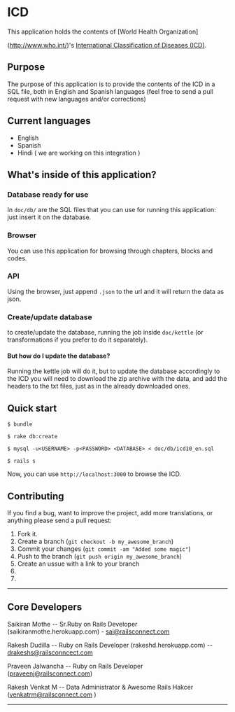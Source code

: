 # ICD

This application holds the contents of [World Health Organization]

(http://www.who.int/)'s [International Classification of Diseases (ICD)](http://www.who.int/classifications/icd/en/).

## Purpose

The purpose of this application is to provide the contents of the ICD in a SQL file, both in English and Spanish languages (feel free to send a pull request with new languages and/or corrections)

## Current languages

* English
* Spanish
* Hindi ( we are working on this integration ) 

## What's inside of this application?

### Database ready for use

In `doc/db/` are the SQL files that you can use for running this application: just insert it on the database.

### Browser

You can use this application for browsing through chapters, blocks and codes.

### API

Using the browser, just append `.json` to the url and it will return the data as json.

### Create/update database

to create/update the database, running the job inside `doc/kettle` (or transformations if you prefer to do it separately).

#### But how do I update the database?

Running the kettle job will do it, but to update the database accordingly to the ICD you will need to download the zip archive with the data, and add the headers to the txt files, just as in the already downloaded ones.

## Quick start

```
$ bundle
```

```
$ rake db:create
```

```
$ mysql -u<USERNAME> -p<PASSWORD> <DATABASE> < doc/db/icd10_en.sql
```

```
$ rails s
```

Now, you can use `http://localhost:3000` to browse the ICD.

## Contributing

If you find a bug, want to improve the project, add more translations, or anything please send a pull request:

1. Fork it.
2. Create a branch (`git checkout -b my_awesome_branch`)
3. Commit your changes (`git commit -am "Added some magic"`)
4. Push to the branch (`git push origin my_awesome_branch`)
5. Create an ussue with a link to your branch
6. 
7. 
--------------------------------------------------------------------------------------------
 Core Developers 
----------------------------------------------------------------------------
Saikiran Mothe -- Sr.Ruby on Rails Developer (saikiranmothe.herokuapp.com) - sai@railsconnect.com 

Rakesh Dudilla -- Ruby on Rails Developer  (rakeshd.herokuapp.com) -- drakeshs@railsconncect.com

Praveen Jalwancha -- Ruby on Rails Developer (praveenj@railsconnect.com)

Rakesh Venkat M   -- Data Administrator  & Awesome Rails Hakcer (venkatrm@railsconnect.com )

--------------------------------------------------------------------------------------------
